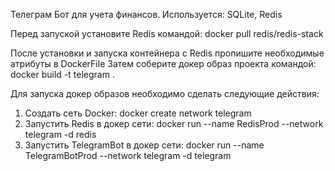 Телеграм Бот для учета финансов. 
Используется: SQLite, Redis

Перед запуской установите Redis командой: 
docker pull redis/redis-stack

После установки и запуска контейнера с Redis пропишите необходимые атрибуты в DockerFile
Затем соберите докер образ проекта командой:
docker build -t telegram .  

Для запуска докер образов необходимо сделать следующие действия: 
1. Создать сеть Docker:
  docker create network telegram
2. Запустить Redis в докер сети:
  docker run --name RedisProd --network telegram -d redis
3. Запустить TelegramBot в докер сети:
  docker run --name TelegramBotProd --network telegram -d telegram

